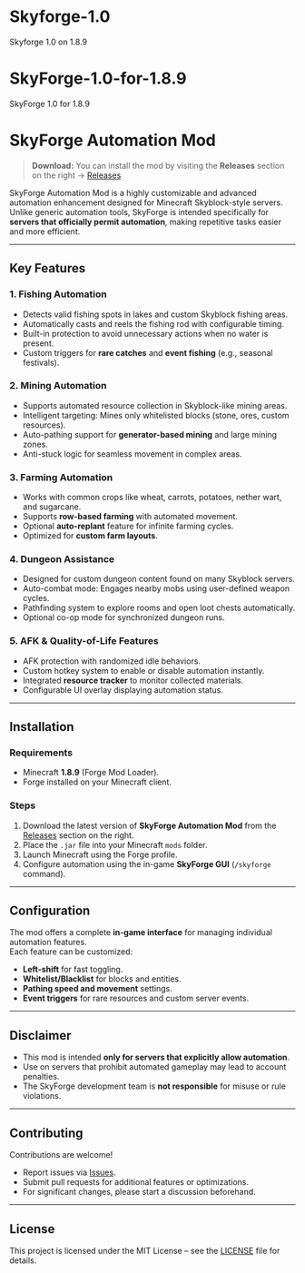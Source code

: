# Skyforge-1.0
Skyforge 1.0 on 1.8.9
# SkyForge-1.0-for-1.8.9
SkyForge 1.0 for 1.8.9
# SkyForge Automation Mod

> **Download:** You can install the mod by visiting the **Releases** section on the right → [Releases](../../tags)

SkyForge Automation Mod is a highly customizable and advanced automation enhancement designed for Minecraft Skyblock-style servers.  
Unlike generic automation tools, SkyForge is intended specifically for **servers that officially permit automation**, making repetitive tasks easier and more efficient.

---

## Key Features

### 1. Fishing Automation
- Detects valid fishing spots in lakes and custom Skyblock fishing areas.
- Automatically casts and reels the fishing rod with configurable timing.
- Built-in protection to avoid unnecessary actions when no water is present.
- Custom triggers for **rare catches** and **event fishing** (e.g., seasonal festivals).

### 2. Mining Automation
- Supports automated resource collection in Skyblock-like mining areas.
- Intelligent targeting: Mines only whitelisted blocks (stone, ores, custom resources).
- Auto-pathing support for **generator-based mining** and large mining zones.
- Anti-stuck logic for seamless movement in complex areas.

### 3. Farming Automation
- Works with common crops like wheat, carrots, potatoes, nether wart, and sugarcane.
- Supports **row-based farming** with automated movement.
- Optional **auto-replant** feature for infinite farming cycles.
- Optimized for **custom farm layouts**.

### 4. Dungeon Assistance
- Designed for custom dungeon content found on many Skyblock servers.
- Auto-combat mode: Engages nearby mobs using user-defined weapon cycles.
- Pathfinding system to explore rooms and open loot chests automatically.
- Optional co-op mode for synchronized dungeon runs.

### 5. AFK & Quality-of-Life Features
- AFK protection with randomized idle behaviors.
- Custom hotkey system to enable or disable automation instantly.
- Integrated **resource tracker** to monitor collected materials.
- Configurable UI overlay displaying automation status.

---

## Installation

### Requirements
- Minecraft **1.8.9** (Forge Mod Loader).
- Forge installed on your Minecraft client.

### Steps
1. Download the latest version of **SkyForge Automation Mod** from the [Releases](../../releases) section on the right.
2. Place the `.jar` file into your Minecraft `mods` folder.
3. Launch Minecraft using the Forge profile.
4. Configure automation using the in-game **SkyForge GUI** (`/skyforge` command).

---

## Configuration

The mod offers a complete **in-game interface** for managing individual automation features.  
Each feature can be customized:
- **Left-shift** for fast toggling.
- **Whitelist/Blacklist** for blocks and entities.
- **Pathing speed and movement** settings.
- **Event triggers** for rare resources and custom server events.

---

## Disclaimer

- This mod is intended **only for servers that explicitly allow automation**.  
- Use on servers that prohibit automated gameplay may lead to account penalties.  
- The SkyForge development team is **not responsible** for misuse or rule violations.

---

## Contributing

Contributions are welcome!  
- Report issues via [Issues](../../issues).  
- Submit pull requests for additional features or optimizations.  
- For significant changes, please start a discussion beforehand.

---

## License

This project is licensed under the MIT License – see the [LICENSE](LICENSE) file for details.
